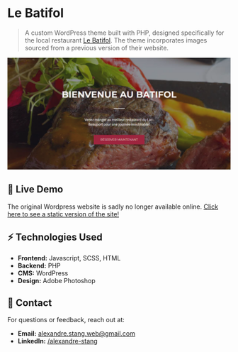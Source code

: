 # Le Batifol

> A custom WordPress theme built with PHP, designed specifically for the local restaurant [Le Batifol](https://www.lebatifol.com/fr/lac-beauport/accueil). 
> The theme incorporates images sourced from a previous version of their website.

![Home page](/og-image.png)

## 🚀 Live Demo

The original Wordpress website is sadly no longer available online. [Click here to see a static version of the site!](https://alexandrestang.github.io/2018_lebatifol/)

## ⚡ Technologies Used

- **Frontend:** Javascript, SCSS, HTML
- **Backend:** PHP
- **CMS:** WordPress
- **Design:** Adobe Photoshop

## 📩 Contact

For questions or feedback, reach out at:

- **Email:** alexandre.stang.web@gmail.com
- **LinkedIn:** [/alexandre-stang](https://www.linkedin.com/in/alexandre-stang-163208a7/)
